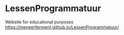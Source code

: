 # LessenProgrammatuur
Website for educational purposes
https://meneerferment.github.io/LessenProgrammatuur/
